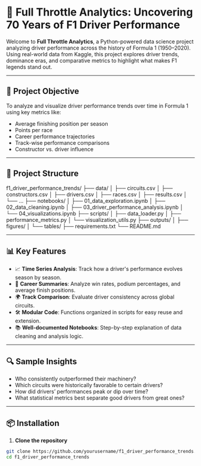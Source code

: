# 🏁 Full Throttle Analytics: Uncovering 70 Years of F1 Driver Performance

Welcome to **Full Throttle Analytics**, a Python-powered data science project analyzing driver performance across the history of Formula 1 (1950–2020). Using real-world data from Kaggle, this project explores driver trends, dominance eras, and comparative metrics to highlight what makes F1 legends stand out.

---

## 🚀 Project Objective

To analyze and visualize driver performance trends over time in Formula 1 using key metrics like:

- Average finishing position per season
- Points per race
- Career performance trajectories
- Track-wise performance comparisons
- Constructor vs. driver influence

---

## 📁 Project Structure

f1_driver_performance_trends/
├── data/
│   ├── circuits.csv
│   ├── constructors.csv
│   ├── drivers.csv
│   ├── races.csv
│   ├── results.csv
│   └── ...
├── notebooks/
│   ├── 01_data_exploration.ipynb
│   ├── 02_data_cleaning.ipynb
│   ├── 03_driver_performance_analysis.ipynb
│   └── 04_visualizations.ipynb
├── scripts/
│   ├── data_loader.py
│   ├── performance_metrics.py
│   └── visualization_utils.py
├── outputs/
│   ├── figures/
│   └── tables/
├── requirements.txt
└── README.md



---

## 📊 Key Features

- 📈 **Time Series Analysis**: Track how a driver's performance evolves season by season.
- 🧮 **Career Summaries**: Analyze win rates, podium percentages, and average finish positions.
- 🌍 **Track Comparison**: Evaluate driver consistency across global circuits.
- 🛠️ **Modular Code**: Functions organized in scripts for easy reuse and extension.
- 📚 **Well-documented Notebooks**: Step-by-step explanation of data cleaning and analysis logic.

---

## 🔍 Sample Insights

- Who consistently outperformed their machinery?
- Which circuits were historically favorable to certain drivers?
- How did drivers’ performances peak or dip over time?
- What statistical metrics best separate good drivers from great ones?

---

## 📦 Installation

1. **Clone the repository**
```bash
git clone https://github.com/yourusername/f1_driver_performance_trends.git
cd f1_driver_performance_trends
